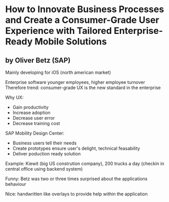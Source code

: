 How to Innovate Business Processes and Create a Consumer-Grade User Experience with Tailored Enterprise-Ready Mobile Solutions
===
by Oliver Betz (SAP) 
---
Mainly developing for iOS (north american market)

Enterprise software younger employees, higher employee turnover
Therefore trend: consumer-grade UX is the new standard in the enterprise

Why UX:

* Gain productivity
* Increase adoption
* Decrease user error
* Decrease training cost

SAP Mobility Design Center:

* Business users tell their needs
* Create prototypes ensure user's delight, technical feasability
* Deliver poduction ready solution

Example: Kiewit (big US constrution company), 200 trucks a day (checkin in central office using backend system)

Funny: Betz was two or three times surprised about the applications behaviour

Nice: handwritten like overlays to provide help within the application
